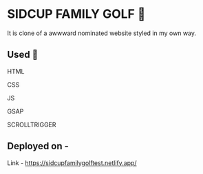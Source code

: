 
  # SIDCUP FAMILY GOLF 📝  
  It is clone of a awwward nominated website styled in my own way.
  
  ## Used 🚀  
  HTML

  CSS

  JS

  GSAP

  SCROLLTRIGGER



## Deployed on -
Link - https://sidcupfamilygolftest.netlify.app/
